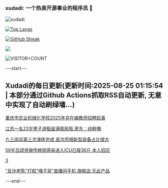 ### xudadi: 一个热衷开源事业的程序员 👋

![xudadi](https://github-readme-stats-git-masterorgs-github-readme-stats-team.vercel.app/api?username=xudadi)

[![Top Langs](https://github-readme-stats.vercel.app/api/top-langs/?username=xudadi)](https://github.com/anuraghazra/github-readme-stats)

[![GitHub Streak](https://streak-stats.demolab.com?user=xudadi&locale=zh_Hans)](https://git.io/streak-stats)

![](https://raw.githubusercontent.com/xudadi/xudadi/main/assets/github-contribution-grid-snake.svg)

![VISITOR+COUNT](https://komarev.com/ghpvc/?username=xudadi&label=VISITOR+COUNT)


---start---

## Xudadi的每日更新(更新时间:2025-08-25 01:15:54 | 本部分通过Github Actions抓取RSS自动更新, 无意中实现了自动刷绿墙...)

[重庆市农业机械化学校2025年非在编教师招聘启事](https://www.gongkaoleida.com/article/2583320)

[江苏一名23岁男子退租留满柜尿瓶 房东：纯粹懒](https://m.163.com/news/article/K7OH9Q66053469LG.html)

[九三阅兵第三次演练完成 首次亮相新型装备占比很大](https://m.163.com/news/article/K7O9VFFI053469M5.html)

[59岁吕颂贤被传肺部感染进入ICU已瘦36斤 本人回应](https://m.163.com/news/article/K7OHRTRC053469LG.html)

[3](https://m.163.com/touch/news/sub/domestic)

["反诈老陈"打假"嘎子哥"直播间手机 旗舰店:无此产品](https://m.163.com/news/article/K7OFGJPK053469LG.html)

---end---
